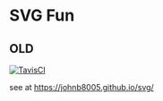 # SVG Fun

## OLD

[![TavisCI](https://travis-ci.com/johnb8005/svg.svg?branch=master)](https://travis-ci.com/johnb8005/svg)

see at https://johnb8005.github.io/svg/
